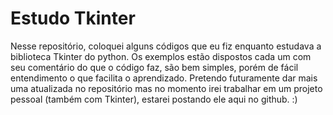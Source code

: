 # Estudo Tkinter
Nesse repositório, coloquei alguns códigos que eu fiz enquanto estudava a biblioteca Tkinter do python.
Os exemplos estão dispostos cada um com seu comentário do que o código faz, são bem simples, porém de fácil entendimento
o que facilita o aprendizado. Pretendo futuramente dar mais uma atualizada no repositório mas no momento irei trabalhar em um projeto pessoal (também com Tkinter), estarei postando ele aqui no github. :)
